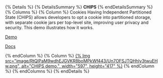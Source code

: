 {% Details %}
{% DetailsSummary %}
**CHIPS**
{% endDetailsSummary %}
{% Columns %}
{% Column %}
Cookies Having Independent Partitioned State (CHIPS) allows developers to opt a cookie into partitioned storage, with separate cookie jars per top-level site, improving user privacy and security. This demo illustrates how it works.

[Demo](https://chips-site-a.glitch.me/)

[Docs]([/docs/privacy-sandbox/fedcm/](https://developer.chrome.com/docs/privacy-sandbox/chips/))

{% endColumn %}
{% Column %}
<a href="https://chips-site-a.glitch.me/">{% Img src="image/RtQlPaM9wdhEJGVKR8boMPkWf443/Un7OFSJTQHhly3twuEHw.png", alt="CHIPS demo.", width="597", height="417" %}</a>
{% endColumn %}
{% endColumns %}
{% endDetails %}

